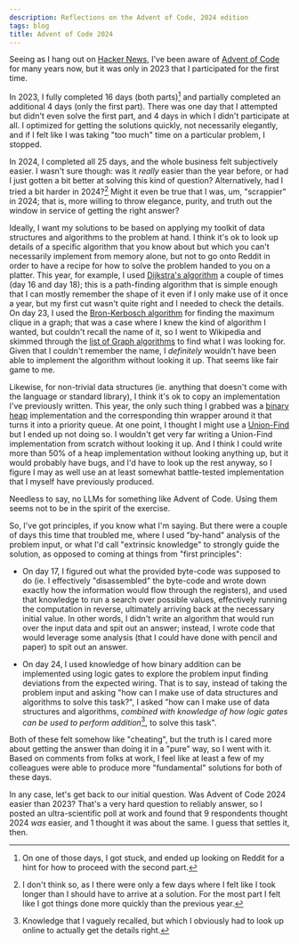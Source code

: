 ```yaml
---
description: Reflections on the Advent of Code, 2024 edition
tags: blog
title: Advent of Code 2024
---
```


Seeing as I hang out on [Hacker News](https://news.ycombinator.com/), I've been aware of [Advent of Code](https://adventofcode.com) for many years now, but it was only in 2023 that I participated for the first time.

In 2023, I fully completed 16 days (both parts)[^hint] and partially completed an additional 4 days (only the first part). There was one day that I attempted but didn't even solve the first part, and 4 days in which I didn't participate at all. I optimized for getting the solutions quickly, not necessarily elegantly, and if I felt like I was taking "too much" time on a particular problem, I stopped.

[^hint]: On one of those days, I got stuck, and ended up looking on Reddit for a hint for how to proceed with the second part.

In 2024, I completed all 25 days, and the whole business felt subjectively easier. I wasn't sure though: was it _really_ easier than the year before, or had I just gotten a bit better at solving this kind of question? Alternatively, had I tried a bit harder in 2024?[^not] Might it even be true that I was, um, "scrappier" in 2024; that is, more willing to throw elegance, purity, and truth out the window in service of getting the right answer?

[^not]: I don't think so, as I there were only a few days where I felt like I took longer than I should have to arrive at a solution. For the most part I felt like I got things done more quickly than the previous year.

Ideally, I want my solutions to be based on applying my toolkit of data structures and algorithms to the problem at hand. I think it's ok to look up details of a specific algorithm that you know about but which you can't necessarily implement from memory alone, but not to go onto Reddit in order to have a recipe for how to solve the problem handed to you on a platter. This year, for example, I used [Dijkstra's algorithm](https://en.wikipedia.org/wiki/Dijkstra%27s_algorithm) a couple of times (day 16 and day 18); this is a path-finding algorithm that is simple enough that I can mostly remember the shape of it even if I only make use of it once a year, but my first cut wasn't quite right and I needed to check the details. On day 23, I used the [Bron-Kerbosch algorithm](https://en.wikipedia.org/wiki/Bron%E2%80%93Kerbosch_algorithm) for finding the maximum clique in a graph; that was a case where I knew the kind of algorithm I wanted, but couldn't recall the name of it, so I went to Wikipedia and skimmed through the [list of Graph algorithms](https://en.wikipedia.org/wiki/List_of_algorithms#Graph_algorithms) to find what I was looking for. Given that I couldn't remember the name, I _definitely_ wouldn't have been able to implement the algorithm without looking it up. That seems like fair game to me.

Likewise, for non-trivial data structures (ie. anything that doesn't come with the language or standard library), I think it's ok to copy an implementation I've previously written. This year, the only such thing I grabbed was a [binary heap](https://en.wikipedia.org/wiki/Binary_heap) implementation and the corresponding thin wrapper around it that turns it into a priority queue. At one point, I thought I might use a [Union-Find](https://en.wikipedia.org/wiki/Disjoint-set_data_structure) but I ended up not doing so. I wouldn't get very far writing a Union-Find implementation from scratch without looking it up. And I think I could write more than 50% of a heap implementation without looking anything up, but it would probably have bugs, and I'd have to look up the rest anyway, so I figure I may as well use an at least somewhat battle-tested implementation that I myself have previously produced.

Needless to say, no LLMs for something like Advent of Code. Using them seems not to be in the spirit of the exercise.

So, I've got principles, if you know what I'm saying. But there were a couple of days this time that troubled me, where I used "by-hand" analysis of the problem input, or what I'd call "extrinsic knowledge" to strongly guide the solution, as opposed to coming at things from "first principles":

- On day 17, I figured out what the provided byte-code was supposed to do (ie. I effectively "disassembled" the byte-code and wrote down exactly how the information would flow through the registers), and used that knowledge to run a search over possible values, effectively running the computation in reverse, ultimately arriving back at the necessary initial value. In other words, I didn't write an algorithm that would run over the input data and spit out an answer; instead, I wrote code that would leverage some analysis (that I could have done with pencil and paper) to spit out an answer.

- On day 24, I used knowledge of how binary addition can be implemented using logic gates to explore the problem input finding deviations from the expected wiring. That is to say, instead of taking the problem input and asking "how can I make use of data structures and algorithms to solve this task?", I asked "how can I make use of data structures and algorithms, _combined with knowledge of how logic gates can be used to perform addition_[^knowledge], to solve this task".

[^knowledge]: Knowledge that I vaguely recalled, but which I obviously had to look up online to actually get the details right.

Both of these felt somehow like "cheating", but the truth is I cared more about getting the answer than doing it in a "pure" way, so I went with it. Based on comments from folks at work, I feel like at least a few of my colleagues were able to produce more "fundamental" solutions for both of these days.

In any case, let's get back to our initial question. Was Advent of Code 2024 easier than 2023? That's a very hard question to reliably answer, so I posted an ultra-scientific poll at work and found that 9 respondents thought 2024 _was_ easier, and 1 thought it was about the same. I guess that settles it, then.
